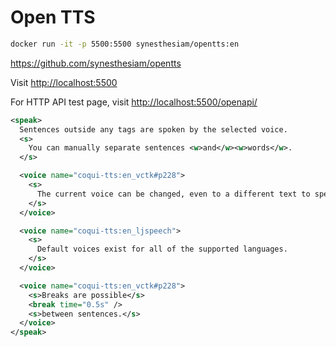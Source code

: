 # Open TTS

```bash
docker run -it -p 5500:5500 synesthesiam/opentts:en
```

<https://github.com/synesthesiam/opentts>


Visit <http://localhost:5500>

For HTTP API test page, visit <http://localhost:5500/openapi/>

```xml
<speak>
  Sentences outside any tags are spoken by the selected voice.
  <s>
    You can manually separate sentences <w>and</w><w>words</w>.
  </s>

  <voice name="coqui-tts:en_vctk#p228">
    <s>
      The current voice can be changed, even to a different text to speech system!
    </s>
  </voice>

  <voice name="coqui-tts:en_ljspeech">
    <s>
      Default voices exist for all of the supported languages.
    </s>
  </voice>

  <voice name="coqui-tts:en_vctk#p228">
    <s>Breaks are possible</s>
    <break time="0.5s" />
    <s>between sentences.</s>
  </voice>
</speak>
```

